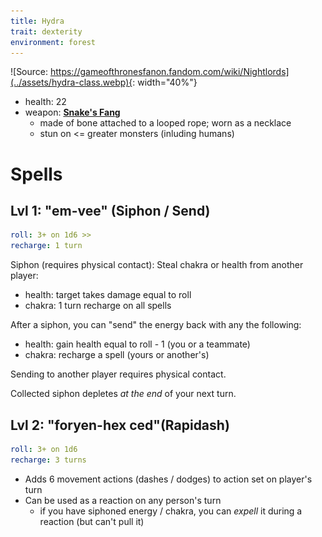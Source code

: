 ```yaml
---
title: Hydra
trait: dexterity
environment: forest
---
```


![Source: https://gameofthronesfanon.fandom.com/wiki/Nightlords](../assets/hydra-class.webp){: width="40%"}

- health: 22
- weapon: [**Snake's Fang**](../Weapons)
  - made of bone attached to a looped rope; worn as a necklace 
  - stun on <= greater monsters (inluding humans)


# Spells

## Lvl 1: "em-vee" (Siphon / Send)
```yaml
roll: 3+ on 1d6 >>
recharge: 1 turn
```

Siphon (requires physical contact): Steal chakra or health from another player:

- health: target takes damage equal to roll
- chakra: 1 turn recharge on all spells

After a siphon, you can "send" the energy back with any the following:

- health: gain health equal to roll - 1 (you or a teammate)
- chakra: recharge a spell (yours or another's)

Sending to another player requires physical contact.

Collected siphon depletes _at the end_ of your next turn.

<!-- 
Special moves:
- steal health from self (or ally), convert to other ally
 -->


## Lvl 2: "foryen-hex ced"(Rapidash)
```yaml
roll: 3+ on 1d6
recharge: 3 turns
```

- Adds 6 movement actions (dashes / dodges) to action set on player's turn
- Can be used as a reaction on any person's turn
  - if you have siphoned energy / chakra, you can _expell_ it during a reaction (but can't pull it)


<!-- ## Lvl 3 (special): "em-vee-star"
```yaml
roll: 6+ on 1d20 >>
charge: 1 turn
recharge: 1 day
```

 --><!-- Player stretches out arms, and emits a piercing pulse wave touching anything within 3 dashes. Any creature (including teammates) caught in pulse: -->

<!-- 
- lose magic for 2 turns 
- including base spells and dodge
- take damage equal to dice rollover / # of creatures in radius


Player gets health equal to dice rollover.

Nat 20: full health
-->
